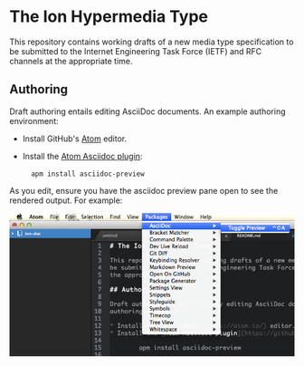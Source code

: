 # The Ion Hypermedia Type

This repository contains working drafts of a new media type specification to
be submitted to the Internet Engineering Task Force (IETF) and RFC channels at
the appropriate time.

## Authoring

Draft authoring entails editing AsciiDoc documents.  An example
authoring environment:

* Install GitHub's [Atom](https://atom.io/) editor.
* Install the [Atom Asciidoc plugin](https://github.com/asciidoctor/atom-asciidoc-preview):

        apm install asciidoc-preview

As you edit, ensure you have the asciidoc preview pane open to see the rendered
output.  For example:

![Atom Editor: Enable AsciiDoc Preview](atom-asciidoc-enable-preview.png)
